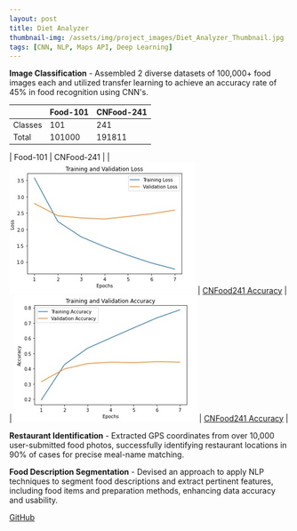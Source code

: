 ```yaml
---
layout: post
title: Diet Analyzer
thumbnail-img: /assets/img/project_images/Diet_Analyzer_Thumbnail.jpg
tags: [CNN, NLP, Maps API, Deep Learning]
---
```


<b>Image Classification</b> - Assembled 2 diverse datasets of 100,000+ food images each and utilized transfer learning to achieve an accuracy rate of 45% in food recognition using CNN's.

|         | Food-101 | CNFood-241 |
| ------- | -------- | ---------- |
| Classes | 101      | 241        |
| Total   | 101000   | 191811     |

| Food-101 | CNFood-241 |
| ![Food101 Accuracy](/assets/img/project_images/Diet_Analyzer_Food101_Accuracy.jpg) | [CNFood241 Accuracy](/assets/img/project_images/Diet_Analyzer_CNFood241_Accuracy.jpg) |
| ![Food101 Epochs](/assets/img/project_images/Diet_Analyzer_Food101_Epochs.jpg) | [CNFood241 Accuracy](/assets/img/project_images/Diet_Analyzer_CNFood241_Epochs.jpg) |

<b>Restaurant Identification</b> - Extracted GPS coordinates from over 10,000 user-submitted food photos, successfully identifying restaurant locations in 90% of cases for precise meal-name matching.

<b>Food Description Segmentation</b> - Devised an approach to apply NLP techniques to segment food descriptions and extract pertinent features, including food items and preparation methods, enhancing data accuracy and usability.

[GitHub](https://github.com/sulaimangm/AIFoodClassification)
